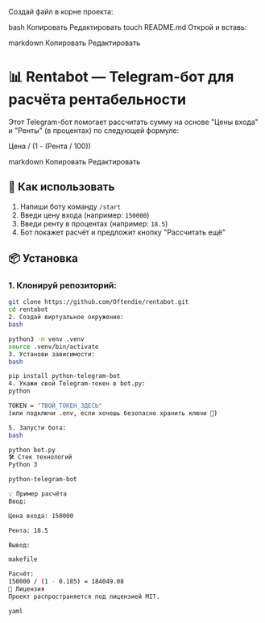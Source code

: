 Создай файл в корне проекта:

bash
Копировать
Редактировать
touch README.md
Открой и вставь:

markdown
Копировать
Редактировать
# 📊 Rentabot — Telegram-бот для расчёта рентабельности

Этот Telegram-бот помогает рассчитать сумму на основе "Цены входа" и "Ренты" (в процентах) по следующей формуле:

Цена / (1 - (Рента / 100))

markdown
Копировать
Редактировать

## 🚀 Как использовать

1. Напиши боту команду `/start`
2. Введи цену входа (например: `150000`)
3. Введи ренту в процентах (например: `18.5`)
4. Бот покажет расчёт и предложит кнопку "Рассчитать ещё"

## 📦 Установка

### 1. Клонируй репозиторий:

```bash
git clone https://github.com/Oftendie/rentabot.git
cd rentabot
2. Создай виртуальное окружение:
bash

python3 -m venv .venv
source .venv/bin/activate
3. Установи зависимости:
bash

pip install python-telegram-bot
4. Укажи свой Telegram-токен в bot.py:
python

TOKEN = "ТВОЙ_ТОКЕН_ЗДЕСЬ"
(или подключи .env, если хочешь безопасно хранить ключи 🔐)

5. Запусти бота:
bash

python bot.py
🛠 Стек технологий
Python 3

python-telegram-bot

💡 Пример расчёта
Ввод:

Цена входа: 150000

Рента: 18.5

Вывод:

makefile

Расчёт:
150000 / (1 - 0.185) = 184049.08
🧾 Лицензия
Проект распространяется под лицензией MIT.

yaml

